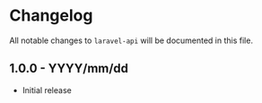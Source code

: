 # Changelog

All notable changes to `laravel-api` will be documented in this file.

## 1.0.0 - YYYY/mm/dd

- Initial release
